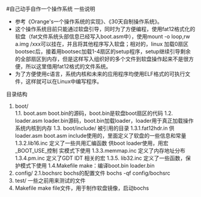 #自己动手自作一个操作系统
一些说明
* 参考《Orange's一个操作系统的实现》、《30天自制操作系统》。
* 这个操作系统目前只能通过软盘引导，同时为了方便编程，使用fat12格式化的软盘（fat文件系统头部信息已经写入boot.asm中），使用mount -o loop,rw a.img /xxx可以挂在，并且将其他程序写入软盘；相对的，linux 加载0扇区bootsec后，接着用bootsec加载1-4扇区的setup程序，setup继续引导剩余的全部扇区到内存，但是这样写入组织好的多个文件到软盘操作起来不是很方便，所以这里借用fat12格式的文件系统。
* 为了方便使用c语言，系统内核和未来的应用程序均使用ELF格式的可执行文件，这样就可以在Linux中编写程序。

目录结构
1. boot/	
	1.1. boot.asm boot.bin的源码，boot.bin是软盘boot扇区的代码
	1.2. loader.asm  loader.bin源码，boot.bin加载loader，loader用于真正加载操作系统内核到内存
	1.3. boot/include/	被引用的目录
		1.3.1.fat12hdr.in	供loader.asm boot.asm include使用的，里面定义了软盘的一些信息和常量
		1.3.2.lib16.inc	定义了一些共用汇编函数 供boot loader使用，用宏_BOOT_USE_控制 实模式下使用
		1.3.3.memmap.inc	定义了内存地址分布
		1.3.4.pm.inc	定义了GDT IDT 相关的宏
		1.3.5. lib32.inc	定义了一些函数，保护模式下使用
	1.4.Makefile	make：编译boot.bin loader.bin
2. config/
	2.1.bochsrc	bochs的配置文件 bochs -qf config/bochsrc
3. test/	一些之前用来测试的文件
4. Makefile	make file文件，用于制作软盘镜像，启动bochs

